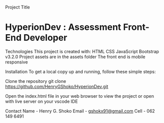 Project Title

# HyperionDev : Assessment Front-End Developer

Technologies
This project is created with:
HTML
CSS
JavaScript
Bootstrap v3.2.0
Project assets are in the assets folder
The front end is mobile responsive

Installation
To get a local copy up and running, follow these simple steps:

Clone the repository
git clone https://github.com/HenryGShoko/HyperionDev.git

Open the index.html file in your web browser to view the project or open with live server on your vscode IDE

Contact
Name - Henry G. Shoko
Email - gshokx91@gmail.com
Cell - 062 149 6491
